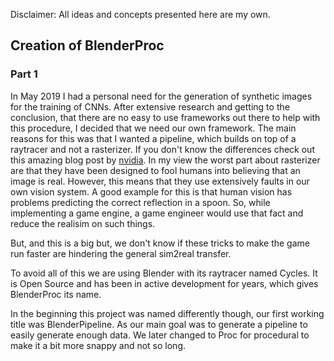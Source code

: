 Disclaimer: All ideas and concepts presented here are my own.

## Creation of BlenderProc

### Part 1

In May 2019 I had a personal need for the generation of synthetic images for the training of CNNs.
After extensive research and getting to the conclusion, that there are no easy to use frameworks out there to help with this procedure, I decided that we need our own framework.
The main reasons for this was that I wanted a pipeline, which builds on top of a raytracer and not a rasterizer. 
If you don't know the differences check out this amazing blog post by [nvidia](https://blogs.nvidia.com/blog/2018/03/19/whats-difference-between-ray-tracing-rasterization/).
In my view the worst part about rasterizer are that they have been designed to fool humans into believing that an image is real.
However, this means that they use extensively faults in our own vision system. A good example for this is that human vision has problems predicting the correct reflection in a spoon. So, while implementing a game engine, a game engineer would use that fact and reduce the realisim on such things.

But, and this is a big but, we don't know if these tricks to make the game run faster are hindering the general sim2real transfer.

To avoid all of this we are using Blender with its raytracer named Cycles. It is Open Source and has been in active development for years, which gives BlenderProc its name.

In the beginning this project was named differently though, our first working title was BlenderPipeline. As our main goal was to generate a pipeline to easily generate enough data. We later changed to Proc for procedural to make it a bit more snappy and not so long.

